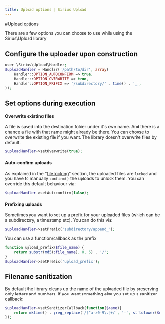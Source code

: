 ```yaml
---
title: Upload options | Sirius Upload
---
```


#Upload options

There are a few options you can choose to use while using the Sirius\Upload library

## Configure the uploader upon construction

```php
user \Sirius\Upload\Handler;
$uploadHandler = Handler('/path/to/dir', array(
    Handler::OPTION_AUTOCONFIRM => true,
    Handler::OPTION_OVERWRITE => true,
    Handler::OPTION_PREFIX => '/subdirectory/' . time() . '_',    
));
```

## Set options during execution

#### Overwrite existing files

A file is saved into the destination folder under it's own name. And there is a chance a file with that name might already be there.
You can choose to overwrite the existing file if you want. The library doesn't overwrite files by default.

```php
$uploadHandler->setOverwrite(true);
```

#### Auto-confirm uploads

As explained in the "[file locking](file_locking.md)" section, the uploaded files are `locked` and you have to manually `confirm()` the uploads to unlock them.
You can override this default behaviour via:

```php
$uploadHandler->setAutoconfirm(false);
```

#### Prefixing uploads

Sometimes you want to set up a prefix for your uploaded files (which can be a subdirectory, a timestamp etc). You can do this via:

```php
$uploadHandler->setPrefix('subdirectory/append_');
```

You can use a function/callback as the prefix

```php
function upload_prefix($file_name) {
    return substr(md5($file_name), 0, 5) . '/';
}
$uploadHandler->setPrefix('upload_prefix');
```

## Filename sanitization

By default the library cleans up the name of the uploaded file by preserving only letters and numbers. If you want something else you set up a sanitizer callback:

```php
$uploadHandler->setSanitizerCallback(function($name){
    return mktime() . preg_replace('/[^a-z0-9\.]+/', '-', strtolower($name));
});
```
